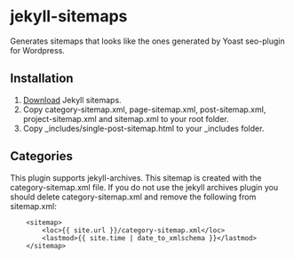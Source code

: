 # jekyll-sitemaps
Generates sitemaps that looks like the ones generated by Yoast seo-plugin for Wordpress. 

## Installation
1. [Download](https://github.com/crilleengvall/jekyll-sitemaps/archive/master.zip "Download jekyll sitemaps") Jekyll sitemaps.
2. Copy category-sitemap.xml, page-sitemap.xml, post-sitemap.xml, project-sitemap.xml and sitemap.xml to your root folder.
3. Copy _includes/single-post-sitemap.html to your _includes folder.

## Categories
This plugin supports jekyll-archives. This sitemap is created with the category-sitemap.xml file. If you do not use the jekyll archives plugin you should delete category-sitemap.xml and remove the following from sitemap.xml:
```
	<sitemap>
		<loc>{{ site.url }}/category-sitemap.xml</loc>
		<lastmod>{{ site.time | date_to_xmlschema }}</lastmod>
	</sitemap>
```

